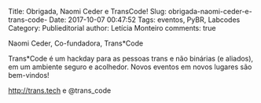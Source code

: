 Title: Obrigada, Naomi Ceder e TransCode!
Slug: obrigada-naomi-ceder-e-trans-code-
Date: 2017-10-07 00:47:52
Tags: eventos, PyBR, Labcodes
Category: Publieditorial
author: Letícia Monteiro
comments: true

Naomi Ceder, Co-fundadora, Trans*Code

Trans*Code é um hackday para as pessoas trans e não binárias (e aliados), em um ambiente seguro e acolhedor. Novos eventos em novos lugares são bem-vindos!

http://trans.tech e @trans_code
